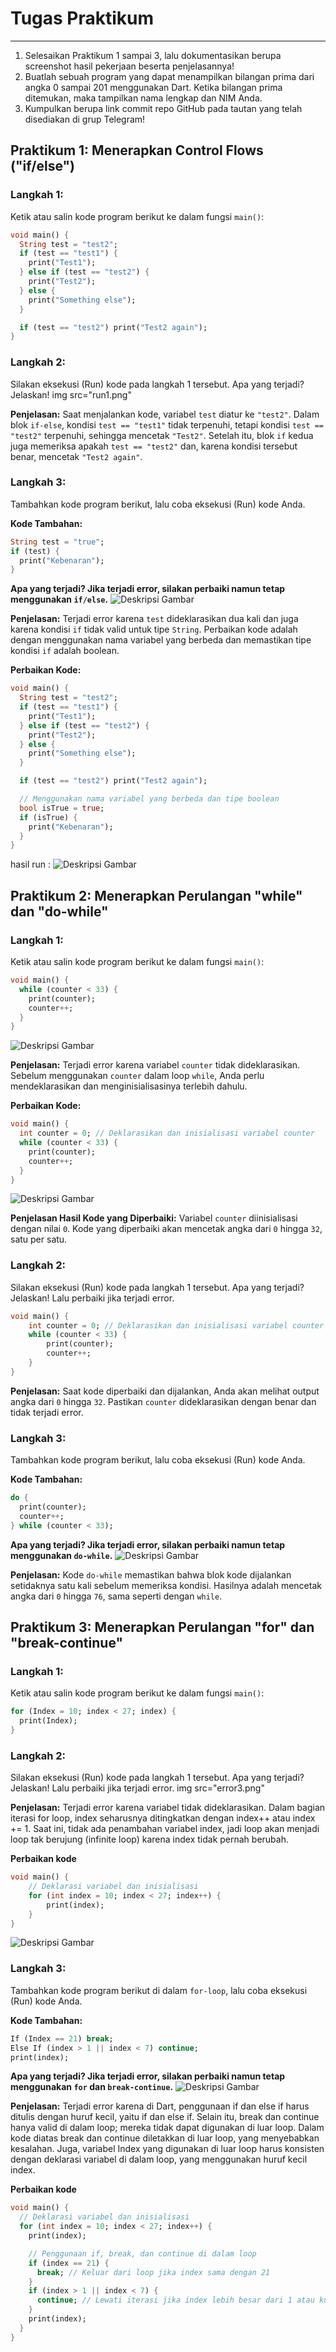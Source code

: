 # Tugas Praktikum
---

1. Selesaikan Praktikum 1 sampai 3, lalu dokumentasikan berupa screenshot hasil pekerjaan beserta penjelasannya!
2. Buatlah sebuah program yang dapat menampilkan bilangan prima dari angka 0 sampai 201 menggunakan Dart. Ketika bilangan prima ditemukan, maka tampilkan nama lengkap dan NIM Anda.
3. Kumpulkan berupa link commit repo GitHub pada tautan yang telah disediakan di grup Telegram!

## Praktikum 1: Menerapkan Control Flows ("if/else")

### Langkah 1:
Ketik atau salin kode program berikut ke dalam fungsi `main()`:

```dart
void main() {
  String test = "test2";
  if (test == "test1") {
    print("Test1");
  } else if (test == "test2") {
    print("Test2");
  } else {
    print("Something else");
  }

  if (test == "test2") print("Test2 again");
}
```

### Langkah 2:
Silakan eksekusi (Run) kode pada langkah 1 tersebut. Apa yang terjadi? Jelaskan!
img src="run1.png"

**Penjelasan:**
Saat menjalankan kode, variabel `test` diatur ke `"test2"`. Dalam blok `if-else`, kondisi `test == "test1"` tidak terpenuhi, tetapi kondisi `test == "test2"` terpenuhi, sehingga mencetak `"Test2"`. Setelah itu, blok `if` kedua juga memeriksa apakah `test == "test2"` dan, karena kondisi tersebut benar, mencetak `"Test2 again"`.

### Langkah 3:
Tambahkan kode program berikut, lalu coba eksekusi (Run) kode Anda.

**Kode Tambahan:**
```dart
String test = "true";
if (test) {
  print("Kebenaran");
}
```

**Apa yang terjadi? Jika terjadi error, silakan perbaiki namun tetap menggunakan `if/else`.**
![Deskripsi Gambar](error1.png)

**Penjelasan:**
Terjadi error karena `test` dideklarasikan dua kali dan juga karena kondisi `if` tidak valid untuk tipe `String`. Perbaikan kode adalah dengan menggunakan nama variabel yang berbeda dan memastikan tipe kondisi `if` adalah boolean.

**Perbaikan Kode:**
```dart
void main() {
  String test = "test2";
  if (test == "test1") {
    print("Test1");
  } else if (test == "test2") {
    print("Test2");
  } else {
    print("Something else");
  }

  if (test == "test2") print("Test2 again");

  // Menggunakan nama variabel yang berbeda dan tipe boolean
  bool isTrue = true;
  if (isTrue) {
    print("Kebenaran");
  }
}
```
hasil run :
![Deskripsi Gambar](perbaikan.png)

## Praktikum 2: Menerapkan Perulangan "while" dan "do-while"

### Langkah 1:
Ketik atau salin kode program berikut ke dalam fungsi `main()`:

```dart
void main() {
  while (counter < 33) {
    print(counter);
    counter++;
  }
}
```
![Deskripsi Gambar](error2.png)

**Penjelasan:**
Terjadi error karena variabel `counter` tidak dideklarasikan. Sebelum menggunakan `counter` dalam loop `while`, Anda perlu mendeklarasikan dan menginisialisasinya terlebih dahulu.

**Perbaikan Kode:**
```dart
void main() {
  int counter = 0; // Deklarasikan dan inisialisasi variabel counter
  while (counter < 33) {
    print(counter);
    counter++;
  }
}
```
![Deskripsi Gambar](run2.png)

**Penjelasan Hasil Kode yang Diperbaiki:**
Variabel `counter` diinisialisasi dengan nilai `0`. Kode yang diperbaiki akan mencetak angka dari `0` hingga `32`, satu per satu.

### Langkah 2:
Silakan eksekusi (Run) kode pada langkah 1 tersebut. Apa yang terjadi? Jelaskan! Lalu perbaiki jika terjadi error.
```dart
void main() {
    int counter = 0; // Deklarasikan dan inisialisasi variabel counter
    while (counter < 33) {
        print(counter);
        counter++;
    }
}
```
**Penjelasan:**
Saat kode diperbaiki dan dijalankan, Anda akan melihat output angka dari `0` hingga `32`. Pastikan `counter` dideklarasikan dengan benar dan tidak terjadi error.

### Langkah 3:
Tambahkan kode program berikut, lalu coba eksekusi (Run) kode Anda.

**Kode Tambahan:**
```dart
do {
  print(counter);
  counter++;
} while (counter < 33);
```

**Apa yang terjadi? Jika terjadi error, silakan perbaiki namun tetap menggunakan `do-while`.**
![Deskripsi Gambar](run3.png)

**Penjelasan:**
Kode `do-while` memastikan bahwa blok kode dijalankan setidaknya satu kali sebelum memeriksa kondisi. Hasilnya adalah mencetak angka dari `0` hingga `76`, sama seperti dengan `while`.

## Praktikum 3: Menerapkan Perulangan "for" dan "break-continue"

### Langkah 1:
Ketik atau salin kode program berikut ke dalam fungsi `main()`:

```dart
for (Index = 10; index < 27; index) {
  print(Index);
}
```

### Langkah 2:
Silakan eksekusi (Run) kode pada langkah 1 tersebut. Apa yang terjadi? Jelaskan! Lalu perbaiki jika terjadi error.
img src="error3.png"

**Penjelasan:**
Terjadi error karena variabel tidak dideklarasikan. Dalam bagian iterasi for loop, index seharusnya ditingkatkan dengan index++ atau index += 1. Saat ini, tidak ada penambahan variabel index, jadi loop akan menjadi loop tak berujung (infinite loop) karena index tidak pernah berubah.

**Perbaikan kode**
```dart
void main() {
    // Deklarasi variabel dan inisialisasi
    for (int index = 10; index < 27; index++) {
        print(index);
    }
}
```

![Deskripsi Gambar](perbaikan2.png)

### Langkah 3:
Tambahkan kode program berikut di dalam `for-loop`, lalu coba eksekusi (Run) kode Anda.

**Kode Tambahan:**
```dart
If (Index == 21) break;
Else If (index > 1 || index < 7) continue;
print(index);
```

**Apa yang terjadi? Jika terjadi error, silakan perbaiki namun tetap menggunakan `for` dan `break-continue`.**
![Deskripsi Gambar](error4.png)

**Penjelasan:**
Terjadi error karena di Dart, penggunaan if dan else if harus ditulis dengan huruf kecil, yaitu if dan else if. Selain itu, break dan continue hanya valid di dalam loop; mereka tidak dapat digunakan di luar loop. Dalam kode diatas break dan continue diletakkan di luar loop, yang menyebabkan kesalahan. Juga, variabel Index yang digunakan di luar loop harus konsisten dengan deklarasi variabel di dalam loop, yang menggunakan huruf kecil index.

**Perbaikan kode**
```dart
void main() {
  // Deklarasi variabel dan inisialisasi
  for (int index = 10; index < 27; index++) {
    print(index);

    // Penggunaan if, break, dan continue di dalam loop
    if (index == 21) {
      break; // Keluar dari loop jika index sama dengan 21
    }
    if (index > 1 || index < 7) {
      continue; // Lewati iterasi jika index lebih besar dari 1 atau kurang dari 7
    }
    print(index);
  }
}
```